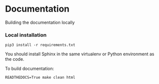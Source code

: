 # Documentation

Building the documentation locally

### Local installation

```
pip3 install -r requirements.txt
```

You should install Sphinx in the same virtualenv or Python environment as the code.

To build documentation:

```
READTHEDOCS=True make clean html
```
